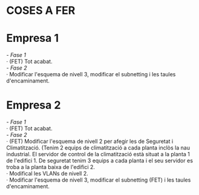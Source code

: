 # COSES A FER
# Empresa 1
*- Fase 1*  
· (FET) Tot acabat.  
*- Fase 2*    
· Modificar l'esquema de nivell 3, modificar el subnetting i les taules d'encaminament.
# Empresa 2
*- Fase 1*  
· (FET) Tot acabat.  
*- Fase 2*  
· (FET) Modificar l'esquema de nivell 2 per afegir les de Seguretat i Climatització. (Tenim 2 equips de climatització a cada planta inclòs la nau industrial. El servidor de control de la climatització està situat a la planta 1 de l'edifici 1. De seguretat tenim 3 equips a cada planta i el seu servidor es troba a la planta baixa de l'edifici 2.  
· Modifical les VLANs de nivell 2.  
· Modificar l'esquema de nivell 3, modificar el subnetting (FET) i les taules d'encaminament.
